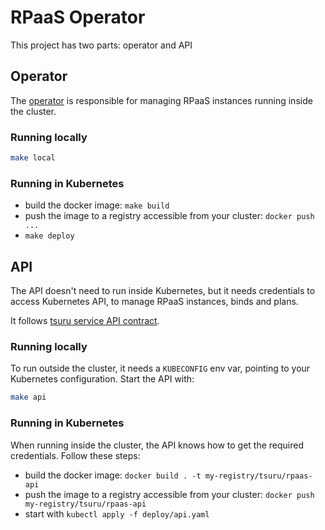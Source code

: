 # RPaaS Operator

This project has two parts: operator and API

## Operator

The [operator](https://coreos.com/operators/) is responsible for managing RPaaS instances running inside the cluster.

### Running locally

```sh
make local
```

### Running in Kubernetes

- build the docker image: `make build`
- push the image to a registry accessible from your cluster: `docker push ...`
- `make deploy`

## API

The API doesn't need to run inside Kubernetes, but it needs credentials to access Kubernetes API, to manage RPaaS instances, binds and plans.

It follows [tsuru service API contract](https://app.swaggerhub.com/apis/tsuru/tsuru-service_api/1.0.0).

### Running locally

To run outside the cluster, it needs a `KUBECONFIG` env var, pointing to your Kubernetes configuration. Start the API with:

```sh
make api
```

### Running in Kubernetes

When running inside the cluster, the API knows how to get the required credentials. Follow these steps:

- build the docker image: `docker build . -t my-registry/tsuru/rpaas-api`
- push the image to a registry accessible from your cluster: `docker push my-registry/tsuru/rpaas-api`
- start with `kubectl apply -f deploy/api.yaml`
